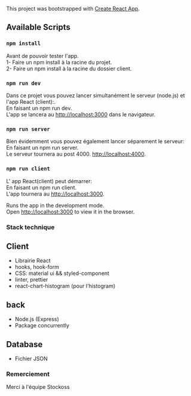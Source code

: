 This project was bootstrapped with [Create React App](https://github.com/facebook/create-react-app).

## Available Scripts

### `npm install`
Avant de pouvoir tester l'app.<br>
1- Faire un npm install à la racine du projet.<br>
2- Faire un npm install à la racine du dossier client.<br>

### `npm run dev`
Dans ce projet vous pouvez lancer simultanément le serveur (node.js) et l'app React  (client):.<br>
En faisant un npm run dev.<br>
L'app se lancera au [http://localhost:3000](http://localhost:3000) dans le navigateur.


### `npm run server`
Bien évidemment vous pouvez également lancer séparement le serveur:<br>
En faisant un npm run server.<br>
Le serveur  tournera au post 4000.  [http://localhost:4000](http://localhost:4000).


### `npm run client`
L' app React(client) peut démarrer:<br>
En faisant un npm run client.<br>
L'app  tournera au   [http://localhost:3000](http://localhost:3000).

Runs the app in the development mode.<br>
Open [http://localhost:3000](http://localhost:3000) to view it in the browser.

### Stack technique

## Client
- Librairie React
- hooks, hook-form
- CSS: material ui && styled-component
- linter, prettier
- react-chart-histogram (pour l'histogram)

## back
- Node.js (Express)
- Package concurrently 

## Database
- Fichier JSON 


### Remerciement

 Merci à l'équipe Stockoss


